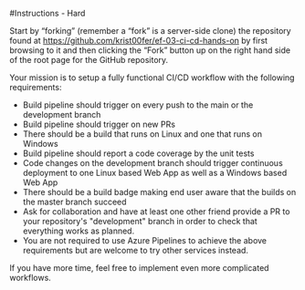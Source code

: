 #Instructions - Hard

Start by “forking” (remember a “fork” is a server-side clone) the repository found at https://github.com/krist00fer/ef-03-ci-cd-hands-on by first browsing to it and then clicking the “Fork” button up on the right hand side of the root page for the GitHub repository.

Your mission is to setup a fully functional CI/CD workflow with the following requirements:

* Build pipeline should trigger on every push to the main or the development branch
* Build pipeline should trigger on new PRs
* There should be a build that runs on Linux and one that runs on Windows
* Build pipeline should report a code coverage by the unit tests
* Code changes on the development branch should trigger continuous deployment to one Linux based Web App as well as a Windows based Web App
* There should be a build badge making end user aware that the builds on the master branch succeed
* Ask for collaboration and have at least one other friend provide a PR to your repository's "development" branch in order to check that everything works as planned.
* You are not required to use Azure Pipelines to achieve the above requirements but are welcome to try other services instead.

If you have more time, feel free to implement even more complicated workflows.